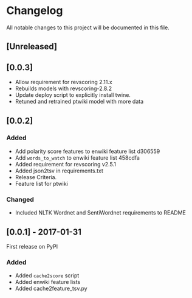 # Changelog
All notable changes to this project will be documented in this file.

## [Unreleased]

## [0.0.3]
- Allow requirement for revscoring 2.11.x
- Rebuilds models with revscoring-2.8.2
- Update deploy script to explicitly install twine.
- Retuned and retrained ptwiki model with more data

## [0.0.2]

### Added
- Add polarity score features to enwiki feature list d306559
- Add `words_to_watch` to enwiki feature list 458cdfa
- Added requirement for revscoring v2.5.1
- Added json2tsv in requirements.txt
- Release Criteria.
- Feature list for ptwiki

### Changed
- Included NLTK Wordnet and SentiWordnet requirements to README

## [0.0.1] - 2017-01-31
First release on PyPI
### Added
- Added `cache2score` script
- Added enwiki feature lists
- Added cache2feature_tsv.py
